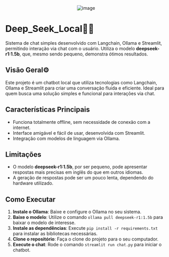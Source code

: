 <div align="center">
  <img src="https://github.com/user-attachments/assets/3a0be532-c518-47c8-98bb-510a49c22ee3" alt="image" />
</div>

# Deep_Seek_Local🐋🤖
Sistema de chat simples desenvolvido com Langchain, Ollama e Streamlit, permitindo interação via chat com o usuário. Utiliza o modelo **deepseek-r1:1.5b**, que, mesmo sendo pequeno, demonstra ótimos resultados.

## Visão Geral⚙️
Este projeto é um chatbot local que utiliza tecnologias como Langchain, Ollama e Streamlit para criar uma conversação fluida e eficiente. Ideal para quem busca uma solução simples e funcional para interações via chat.

## Características Principais
- Funciona totalmente offline, sem necessidade de conexão com a internet.
- Interface amigável e fácil de usar, desenvolvida com Streamlit.
- Integração com modelos de linguagem via Ollama.

## Limitações
- O modelo **deepseek-r1:1.5b**, por ser pequeno, pode apresentar respostas mais precisas em inglês do que em outros idiomas.
- A geração de respostas pode ser um pouco lenta, dependendo do hardware utilizado.

## Como Executar
1. **Instale o Ollama**: Baixe e configure o Ollama no seu sistema.
2. **Baixe o modelo**: Utilize o comando `ollama pull deepseek-r1:1.5b` para baixar o modelo de interesse.
3. **Instale as dependências**: Execute `pip install -r requirements.txt` para instalar as bibliotecas necessárias.
4. **Clone o repositório**: Faça o clone do projeto para o seu computador.
5. **Execute o chat**: Rode o comando `streamlit run chat.py` para iniciar o chatbot.
